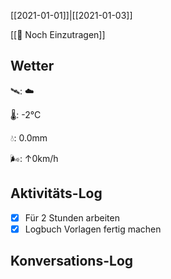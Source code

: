 [[2021-01-01]]|[[2021-01-03]]

[[📅 Noch Einzutragen]]

## Wetter

🛰: ☁️

🌡: -2°C

💧: 0.0mm

🌬: ↑0km/h

## Aktivitäts-Log

- [x] Für 2 Stunden arbeiten
- [x] Logbuch Vorlagen fertig machen

## Konversations-Log